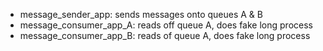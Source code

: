 - message_sender_app: sends messages onto queues A & B
- message_consumer_app_A: reads off queue A, does fake long process
- message_consumer_app_B: reads of queue A, does fake long process